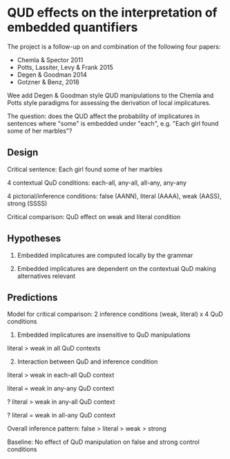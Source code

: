 # QUD effects on the interpretation of embedded quantifiers

The project is a follow-up on and combination of the following four papers:

- Chemla & Spector 2011
- Potts, Lassiter, Levy & Frank 2015
- Degen & Goodman 2014 
- Gotzner & Benz, 2018

Wee add Degen & Goodman style QUD manipulations to the Chemla and Potts style paradigms for assessing the derivation of local implicatures.

The question: does the QUD affect the probability of implicatures in sentences where "some" is embedded under "each", e.g. "Each girl found some of her marbles"?

## Design

Critical sentence: Each girl found some of her marbles

4 contextual QuD conditions: each-all, any-all, all-any, any-any

4 pictorial/inference conditions: false (AANN), literal (AAAA), weak (AASS), strong (SSSS)

Critical comparison: QuD effect on weak and literal condition

## Hypotheses

1. Embedded implicatures are computed locally by the grammar

2. Embedded implicatures are dependent on the contextual QuD making alternatives relevant

## Predictions 

Model for critical comparison: 2 inference conditions (weak, literal) x 4 QuD conditions

1. Embedded implicatures are insensitive to QuD manipulations

literal > weak in all QuD contexts

2. Interaction between QuD and inference condition

literal > weak in each-all QuD context

literal = weak in any-any QuD context

? literal > weak in any-all QuD context

? literal = weak in all-any QuD context

Overall inference pattern: false > literal > weak > strong

Baseline: No effect of QuD manipulation on false and strong control conditions
